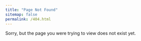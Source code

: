 ```yaml
---
title: "Page Not Found"
sitemap: false
permalink: /404.html
---
```


Sorry, but the page you were trying to view does not exist yet.
